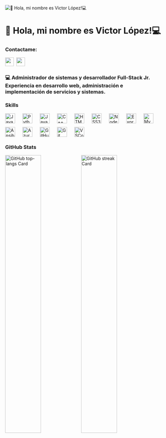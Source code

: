 ![👋 Hola, mi nombre es Victor López!💻](https://static.wixstatic.com/media/53fad0_ce0704caa0174d6aa9b2b8101a62fa77~mv2.gif)

<div id="toc">
  <ul align="center" style="list-style: none">
    <summary>
      <h1>
        👋 Hola, mi nombre es Victor López!💻
      </h1>
    </summary>
  </ul>
</div>

**<h3 align="left">Contactame:</h3>** 
<p align="left"><a href="https://github.com/Dark869" target="_blank"><img src="https://img.shields.io/badge/GitHub-100000?style=for-the-badge&logo=github&logoColor=white" height="28" style="margin-right: 4px"></a> <a href="https://twitter.com/Dark_869" target="_blank"><img src="https://img.shields.io/badge/Twitter-000000?style=for-the-badge&logo=X&logoColor=white" height="28" style="margin-right: 4px"></a></p>

 **<h3 align="left">💻 Administrador de sistemas y desarrollador Full-Stack Jr.
Experiencia en desarrollo web, administración e implementación de servicios y sistemas.</h3>**

 **<h3 align="left">Skills</h3>**

<div style="display: flex; flex-wrap: wrap; gap: 12px; justify-content: left;"><img src="https://cdn.jsdelivr.net/gh/devicons/devicon/icons/javascript/javascript-original.svg" height="32" alt="JavaScript" style="margin-right: 12px"> <img src="https://cdn.jsdelivr.net/gh/devicons/devicon/icons/python/python-original.svg" height="32" alt="Python" style="margin-right: 12px"> <img src="https://cdn.jsdelivr.net/gh/devicons/devicon/icons/java/java-original.svg" height="32" alt="Java" style="margin-right: 12px"> <img src="https://cdn.jsdelivr.net/gh/devicons/devicon/icons/cplusplus/cplusplus-original.svg" height="32" alt="C++" style="margin-right: 12px"> <img src="https://cdn.jsdelivr.net/gh/devicons/devicon/icons/html5/html5-original.svg" height="32" alt="HTML5" style="margin-right: 12px"> <img src="https://cdn.jsdelivr.net/gh/devicons/devicon/icons/css3/css3-original.svg" height="32" alt="CSS3" style="margin-right: 12px"> <img src="https://cdn.jsdelivr.net/gh/devicons/devicon/icons/nodejs/nodejs-original.svg" height="32" alt="Node.js" style="margin-right: 12px"> <img src="https://cdn.jsdelivr.net/gh/devicons/devicon/icons/express/express-original.svg" height="32" alt="Express" style="margin-right: 12px"> <img src="https://cdn.jsdelivr.net/gh/devicons/devicon/icons/mysql/mysql-original.svg" height="32" alt="MySQL" style="margin-right: 12px"> <img src="https://cdn.jsdelivr.net/gh/devicons/devicon/icons/ansible/ansible-original.svg" height="32" alt="Ansible" style="margin-right: 12px"> <img src="https://cdn.jsdelivr.net/gh/devicons/devicon/icons/azure/azure-original.svg" height="32" alt="Azure" style="margin-right: 12px"> <img src="https://cdn.jsdelivr.net/gh/devicons/devicon/icons/github/github-original.svg" height="32" alt="GitHub" style="margin-right: 12px"> <img src="https://cdn.jsdelivr.net/gh/devicons/devicon/icons/git/git-original.svg" height="32" alt="Git" style="margin-right: 12px"> <img src="https://cdn.jsdelivr.net/gh/devicons/devicon@latest/icons/vscode/vscode-original.svg" height="32" alt="VSCode" style="margin-right: 12px"></div>

 **<h3 align="left">GitHub Stats</h3>**

<p align="left">
  <img width="48%" src="https://github-readme-stats.vercel.app/api/top-langs?username=Dark869&theme=react&hide_title=false&layout=compact&langs_count=6&hide_progress=false&card_width=400&border_radius=15&locale=es" alt="GitHub top-langs Card" />
  <img width="48%" src="https://streak-stats.demolab.com/?user=Dark869&theme=react&hide_border=false&border_radius=15&date_format=M+j%5B%2C+Y%5D&mode=daily&disable_animations=false&hide_total_contributions=false&hide_current_streak=false&hide_longest_streak=false&exclude_days=&locale=es&card_height=200" alt="GitHub streak Card" />
</p>

